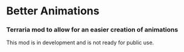 # Better Animations

### Terraria mod to allow for an easier creation of animations

This mod is in development and is not ready for public use.